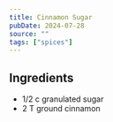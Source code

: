 ```yaml
---
title: Cinnamon Sugar
pubDate: 2024-07-28
source: ""
tags: ["spices"]
---
```


## Ingredients

- 1/2 c granulated sugar
- 2 T ground cinnamon
